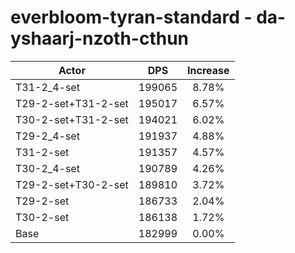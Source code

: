 # everbloom-tyran-standard - da-yshaarj-nzoth-cthun
| Actor | DPS | Increase |
|---|:---:|:---:|
|T31-2_4-set|199065|8.78%|
|T29-2-set+T31-2-set|195017|6.57%|
|T30-2-set+T31-2-set|194021|6.02%|
|T29-2_4-set|191937|4.88%|
|T31-2-set|191357|4.57%|
|T30-2_4-set|190789|4.26%|
|T29-2-set+T30-2-set|189810|3.72%|
|T29-2-set|186733|2.04%|
|T30-2-set|186138|1.72%|
|Base|182999|0.00%|
